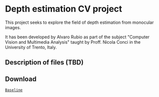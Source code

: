 # Depth estimation CV project

This project seeks to explore the field of depth estimation from monocular images.

It has been developed by Alvaro Rubio as part of the subject "Computer Vision and Multimedia Analysis" taught by Proff. Nicola Conci in the University of Trento, Italy.

## Description of files (TBD)
## Download
[`Baseline`](https://mega.nz/#F!9NQVkS7T!tasTrvKYt0w4h2sUOlsJJA) 

